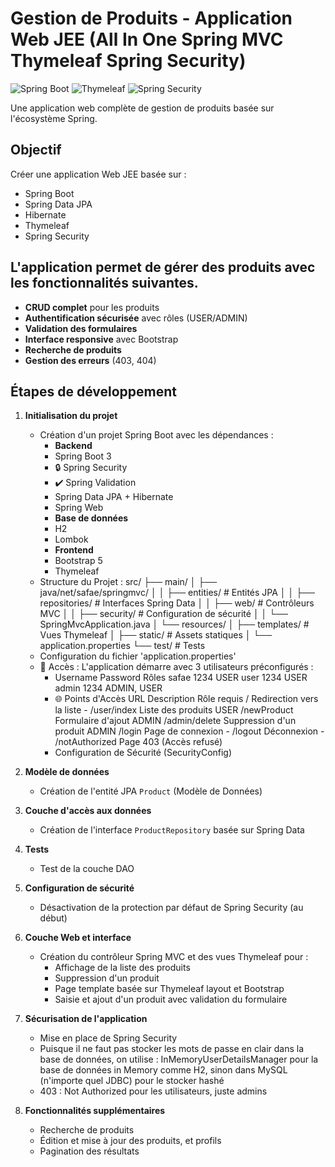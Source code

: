 # Gestion de Produits - Application Web JEE (All In One Spring MVC Thymeleaf Spring Security)

![Spring Boot](https://img.shields.io/badge/Spring_Boot-6DB33F?style=for-the-badge&logo=spring&logoColor=white)
![Thymeleaf](https://img.shields.io/badge/Thymeleaf-005F0F?style=for-the-badge)
![Spring Security](https://img.shields.io/badge/Spring_Security-6DB33F?style=for-the-badge&logo=Spring-Security&logoColor=white)

Une application web complète de gestion de produits basée sur l'écosystème Spring.

## Objectif
Créer une application Web JEE basée sur :
- Spring Boot
- Spring Data JPA
- Hibernate
- Thymeleaf
- Spring Security

## L'application permet de gérer des produits avec les fonctionnalités suivantes.

- **CRUD complet** pour les produits
- **Authentification sécurisée** avec rôles (USER/ADMIN)
- **Validation des formulaires**
- **Interface responsive** avec Bootstrap
- **Recherche de produits**
- **Gestion des erreurs** (403, 404)

## Étapes de développement

1. **Initialisation du projet**
   - Création d'un projet Spring Boot avec les dépendances :
     - **Backend**
     - Spring Boot 3
     - 🔒 Spring Security
     - ✔️ Spring Validation
     - Spring Data JPA + Hibernate
     - Spring Web
     - **Base de données**
     - H2
     - Lombok
     - **Frontend**
     - Bootstrap 5
     - Thymeleaf
   - Structure du Projet : 
     src/
      ├── main/
      │ ├── java/net/safae/springmvc/
      │ │ ├── entities/ # Entités JPA
      │ │ ├── repositories/ # Interfaces Spring Data
      │ │ ├── web/ # Contrôleurs MVC
      │ │ ├── security/ # Configuration de sécurité
      │ │ └── SpringMvcApplication.java
      │ └── resources/
      │ ├── templates/ # Vues Thymeleaf
      │ ├── static/ # Assets statiques
      │ └── application.properties
      └── test/ # Tests
   - Configuration du fichier 'application.properties'
   - 🔐 Accès : L'application démarre avec 3 utilisateurs préconfigurés :
     - Username Password Rôles
         safae	1234	USER
         user	1234	USER
         admin	1234	ADMIN, USER
      - 🌐 Points d'Accès
            URL	Description	Rôle requis
            /	Redirection vers la liste	-
            /user/index	Liste des produits	USER
            /newProduct	Formulaire d'ajout	ADMIN
            /admin/delete	Suppression d'un produit	ADMIN
            /login	Page de connexion	-
            /logout	Déconnexion	-
            /notAuthorized	Page 403 (Accès refusé)
      - Configuration de Sécurité (SecurityConfig)

2. **Modèle de données**
   - Création de l'entité JPA `Product` (Modèle de Données)

3. **Couche d'accès aux données**
   - Création de l'interface `ProductRepository` basée sur Spring Data

4. **Tests**
   - Test de la couche DAO

5. **Configuration de sécurité**
   - Désactivation de la protection par défaut de Spring Security (au début)

6. **Couche Web et interface**
   - Création du contrôleur Spring MVC et des vues Thymeleaf pour :
     - Affichage de la liste des produits
     - Suppression d'un produit
     - Page template basée sur Thymeleaf layout et Bootstrap
     - Saisie et ajout d'un produit avec validation du formulaire

7. **Sécurisation de l'application**
   - Mise en place de Spring Security
   - Puisque il ne faut pas stocker les mots de passe en clair dans la base de données, on utilise : InMemoryUserDetailsManager pour la base de données in Memory comme H2, sinon dans MySQL (n'importe quel JDBC) pour le stocker hashé
   - 403 : Not Authorized pour les utilisateurs, juste admins

8. **Fonctionnalités supplémentaires**
   - Recherche de produits
   - Édition et mise à jour des produits, et profils
   - Pagination des résultats
